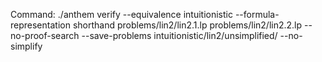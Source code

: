 Command: ./anthem verify --equivalence intuitionistic --formula-representation shorthand problems/lin2/lin2.1.lp problems/lin2/lin2.2.lp  --no-proof-search --save-problems intuitionistic/lin2/unsimplified/ --no-simplify